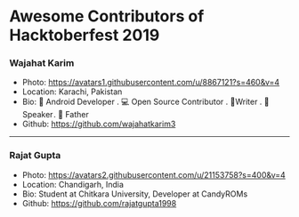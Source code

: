 # Awesome Contributors of Hacktoberfest 2019

### Wajahat Karim
- Photo: https://avatars1.githubusercontent.com/u/8867121?s=460&v=4
- Location: Karachi, Pakistan
- Bio: 📱 Android Developer . 💻 Open Source Contributor . 📝Writer . 🎤 Speaker . 👶 Father 
- Github: https://github.com/wajahatkarim3

-----------

### Rajat Gupta
- Photo: https://avatars2.githubusercontent.com/u/21153758?s=400&v=4
- Location: Chandigarh, India
- Bio: Student at Chitkara University, Developer at CandyROMs
- Github: https://github.com/rajatgupta1998